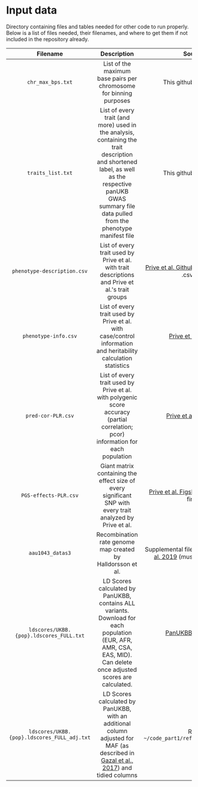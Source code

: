 # Input data
Directory containing files and tables needed for other code to run properly. Below is a list of files needed, their filenames, and where to get them if not included in the repository already.

| Filename | Description | Source |
|:--------:|:--------:|:--------:|
| `chr_max_bps.txt` | List of the maximum base pairs per chromosome for binning purposes | This github repository |
| `traits_list.txt` | List of every trait (and more) used in the analysis, containing the trait description and shortened label, as well as the respective panUKB GWAS summary file data pulled from the phenotype manifest file | This github repository |
| `phenotype-description.csv` | List of every trait used by Prive et al. with trait descriptions and Prive et al.'s trait groups | [Prive et al. Github](https://github.com/privefl/UKBB-PGS/blob/main/phenotype-description.xlsx) (must convert to .csv file) |
| `phenotype-info.csv` | List of every trait used by Prive et al. with case/control information and heritability calculation statistics| [Prive et al. Github](https://github.com/privefl/UKBB-PGS/blob/main/phenotype-info.csv) |
| `pred-cor-PLR.csv` | List of every trait used by Prive et al. with polygenic score accuracy (partial correlation; pcor) information for each population | [Prive et al. Figshare](https://figshare.com/articles/dataset/Effect_sizes_for_215_polygenic_scores/14074760/2?file=31619357) |
| `PGS-effects-PLR.csv` | Giant matrix containing the effect size of every significant SNP with every trait analyzed by Prive et al. | [Prive et al. Figshare](https://figshare.com/articles/dataset/Effect_sizes_for_215_polygenic_scores/14074760/2?file=31619351) (must unzip first)|
| `aau1043_datas3` | Recombination rate genome map created by Halldorsson et al. | Supplemental file of [Halldorsson et al. 2019](https://doi.org/10.1126/science.aau1043) (must be unzipped) |
| `ldscores/UKBB.{pop}.ldscores_FULL.txt` | LD Scores calculated by PanUKBB, contains ALL variants. Download for each population (EUR, AFR, AMR, CSA, EAS, MID). Can delete once adjusted scores are calculated. | [PanUKBB LD scores](https://pan.ukbb.broadinstitute.org/docs/hail-format#ld-scores) |
| `ldscores/UKBB.{pop}.ldscores_FULL_adj.txt` | LD Scores calculated by PanUKBB, with an additional column adjusted for MAF (as described in [Gazal et al., 2017](https://www.nature.com/articles/ng.3954#Sec9)) and tidied columns | Run `~/code_part1/reformat_ldscores.sh` |